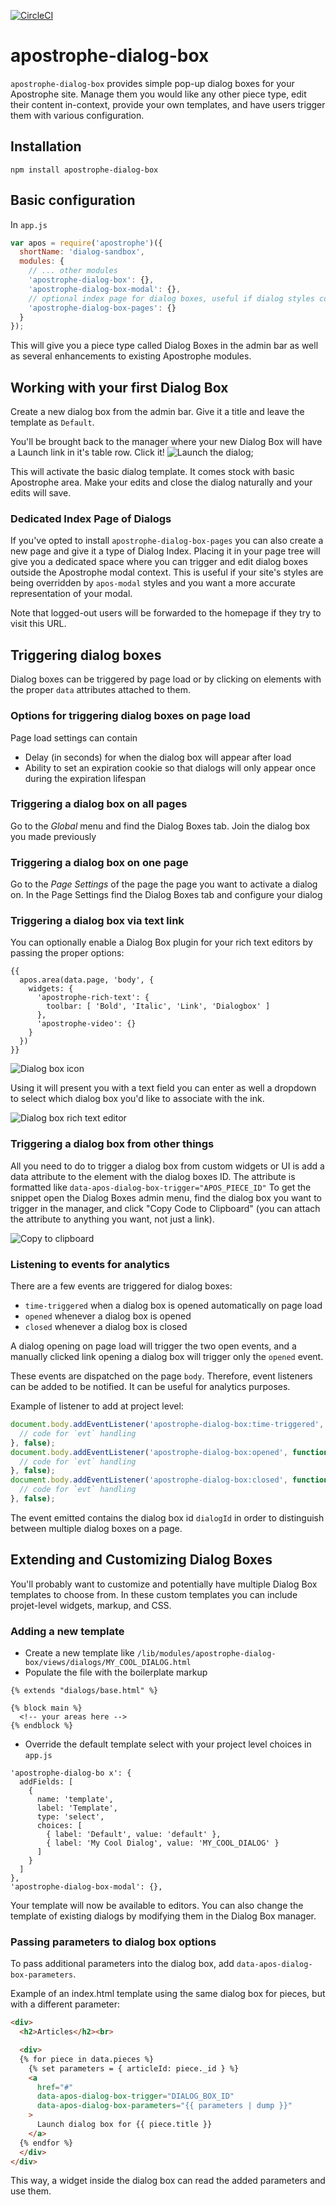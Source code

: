 [![CircleCI](https://circleci.com/gh/apostrophecms/apostrophe-dialog-box/tree/master.svg?style=svg)](https://circleci.com/gh/apostrophecms/apostrophe-dialog-box/tree/master)

# apostrophe-dialog-box
`apostrophe-dialog-box` provides simple pop-up dialog boxes for your Apostrophe site. Manage them you would like any other piece type, edit their content in-context, provide your own templates, and have users trigger them with various configuration.

## Installation

`npm install apostrophe-dialog-box`

## Basic configuration

In `app.js`

```js
var apos = require('apostrophe')({
  shortName: 'dialog-sandbox',
  modules: {
    // ... other modules
    'apostrophe-dialog-box': {},
    'apostrophe-dialog-box-modal': {},
    // optional index page for dialog boxes, useful if dialog styles conflict with apos modal styles
    'apostrophe-dialog-box-pages': {}
  }
});
```

This will give you a piece type called Dialog Boxes in the admin bar as well as several enhancements to existing Apostrophe modules.

## Working with your first Dialog Box

Create a new dialog box from the admin bar. Give it a title and leave the template as `Default`.

You'll be brought back to the manager where your new Dialog Box will have a Launch link in it's table row. Click it!
![Launch the dialog](/images/apos-dialog-launch.png);

This will activate the basic dialog template. It comes stock with basic Apostrophe area. Make your edits and close the dialog naturally and your edits will save.

### Dedicated Index Page of Dialogs
If you've opted to install `apostrophe-dialog-box-pages` you can also create a new page and give it a type of Dialog Index. Placing it in your page tree will give you a dedicated space where you can trigger and edit dialog boxes outside the Apostrophe modal context. This is useful if your site's styles are being overridden by `apos-modal` styles and you want a more accurate representation of your modal.

Note that logged-out users will be forwarded to the homepage if they try to visit this URL.

## Triggering dialog boxes

Dialog boxes can be triggered by page load or by clicking on elements with the proper `data` attributes attached to them.

### Options for triggering dialog boxes on page load

Page load settings can contain
- Delay (in seconds) for when the dialog box will appear after load
- Ability to set an expiration cookie so that dialogs will only appear once during the expiration lifespan

### Triggering a dialog box on all pages

Go to the *Global* menu and find the Dialog Boxes tab. Join the dialog box you made previously

### Triggering a dialog box on one page

Go to the *Page Settings* of the page the page you want to activate a dialog on. In the Page Settings find the Dialog Boxes tab and configure your dialog

### Triggering a dialog box via text link

You can optionally enable a Dialog Box plugin for your rich text editors by passing the proper options:

```nunjucks
{{
  apos.area(data.page, 'body', {
    widgets: {
      'apostrophe-rich-text': {
        toolbar: [ 'Bold', 'Italic', 'Link', 'Dialogbox' ]
      },
      'apostrophe-video': {}
    }
  })
}}
```

![Dialog box icon](/images/dialog-icon.png)

Using it will present you with a text field you can enter as well a dropdown to select which dialog box you'd like to associate with the ink.

![Dialog box rich text editor](/images/editor.png)

### Triggering a dialog box from other things

All you need to do to trigger a dialog box from custom widgets or UI is add a data attribute to the element with the dialog boxes ID. The attribute is formatted like `data-apos-dialog-box-trigger="APOS_PIECE_ID"` To get the snippet open the Dialog Boxes admin menu, find the dialog box you want to trigger in the manager, and click "Copy Code to Clipboard" (you can attach the attribute to anything you want, not just a link).

![Copy to clipboard](/images/clipboard.png)

### Listening to events for analytics

There are a few events are triggered for dialog boxes:
- `time-triggered` when a dialog box is opened automatically on page load
- `opened` whenever a dialog box is opened
- `closed` whenever a dialog box is closed

A dialog opening on page load will trigger the two open events, and a manually clicked link opening a dialog box will trigger only the `opened` event.

These events are dispatched on the page `body`. Therefore, event listeners can be added to be notified. It can be useful for analytics purposes.

Example of listener to add at project level:

```js
document.body.addEventListener('apostrophe-dialog-box:time-triggered', function (evt) {
  // code for `evt` handling
}, false);
document.body.addEventListener('apostrophe-dialog-box:opened', function (evt) {
  // code for `evt` handling
}, false);
document.body.addEventListener('apostrophe-dialog-box:closed', function (evt) {
  // code for `evt` handling
}, false);
```

The event emitted contains the dialog box id `dialogId` in order to distinguish between multiple dialog boxes on a page.

## Extending and Customizing Dialog Boxes

You'll probably want to customize and potentially have multiple Dialog Box templates to choose from. In these custom templates you can include projet-level widgets, markup, and CSS.

### Adding a new template

- Create a new template like `/lib/modules/apostrophe-dialog-box/views/dialogs/MY_COOL_DIALOG.html`
- Populate the file with the boilerplate markup
```
{% extends "dialogs/base.html" %}

{% block main %}
  <!-- your areas here -->
{% endblock %}
```
- Override the default template select with your project level choices
in `app.js`

```
'apostrophe-dialog-bo x': {
  addFields: [
    {
      name: 'template',
      label: 'Template',
      type: 'select',
      choices: [
        { label: 'Default', value: 'default' },
        { label: 'My Cool Dialog', value: 'MY_COOL_DIALOG' }
      ]
    }
  ]
},
'apostrophe-dialog-box-modal': {},
```

Your template will now be available to editors. You can also change the template of existing dialogs by modifying them in the Dialog Box manager.

### Passing parameters to dialog box options

To pass additional parameters into the dialog box, add `data-apos-dialog-box-parameters`.

Example of an index.html template using the same dialog box for pieces, but with a different parameter:

```html
<div>
  <h2>Articles</h2><br>

  <div>
  {% for piece in data.pieces %}
    {% set parameters = { articleId: piece._id } %}
    <a
      href="#"
      data-apos-dialog-box-trigger="DIALOG_BOX_ID"
      data-apos-dialog-box-parameters="{{ parameters | dump }}"
    >
      Launch dialog box for {{ piece.title }}
    </a>
  {% endfor %}
  </div>
</div>
```

This way, a widget inside the dialog box can read the added parameters and use them.